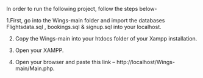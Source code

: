 In order to run the following project, follow the steps below-

1.First, go into the Wings-main folder and import the databases Flightsdata.sql , bookings.sql & signup.sql into your localhost.

2. Copy the Wings-main into your htdocs folder of your Xampp installation.

3. Open your XAMPP.

4. Open your browser and paste this link – http://localhost/Wings-main/Main.php.
